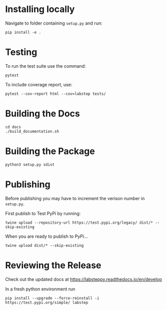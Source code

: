 # Installing locally

Navigate to folder containing `setup.py` and run:

```pip install -e .```

# Testing

To run the test suite use the command:

```pytest```

To include coverage report, use:

```pytest --cov-report html --cov=labstep tests/```

# Building the Docs

```
cd docs
./build_documentation.sh
```

# Building the Package 

```python3 setup.py sdist```


# Publishing

Before publishing you may have to increment the verison number in `setup.py`.

First publish to Test PyPi by running:

```twine upload --repository-url https://test.pypi.org/legacy/ dist/* --skip-existing```

When you are ready to publish to PyPi...

```twine upload dist/* --skip-existing```

# Reviewing the Release

Check out the updated docs at https://labsteppy.readthedocs.io/en/develop

In a fresh python environment run

```pip install --upgrade --force-reinstall -i https://test.pypi.org/simple/ labstep```

